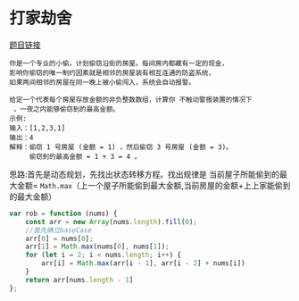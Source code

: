 # 打家劫舍
<a href="https://leetcode-cn.com/problems/house-robber/" target="_blank">题目链接</a>
```
你是一个专业的小偷，计划偷窃沿街的房屋。每间房内都藏有一定的现金，
影响你偷窃的唯一制约因素就是相邻的房屋装有相互连通的防盗系统，
如果两间相邻的房屋在同一晚上被小偷闯入，系统会自动报警。

给定一个代表每个房屋存放金额的非负整数数组，计算你 不触动警报装置的情况下
 ，一夜之内能够偷窃到的最高金额。
示例:
输入：[1,2,3,1]
输出：4
解释：偷窃 1 号房屋 (金额 = 1) ，然后偷窃 3 号房屋 (金额 = 3)。
     偷窃到的最高金额 = 1 + 3 = 4 。
```
思路:首先是动态规划，先找出状态转移方程。找出规律是 当前屋子所能偷到的最大金额=  `Math.max`（上一个屋子所能偷到最大金额,当前房屋的金额+上上家能偷到的最大金额）

```js
var rob = function (nums) {
    const arr = new Array(nums.length).fill(0);
    //首先确立baseCase
    arr[0] = nums[0];
    arr[1] = Math.max(nums[0], nums[1]);
    for (let i = 2; i < nums.length; i++) {
        arr[i] = Math.max(arr[i - 1], arr[i - 2] + nums[i])
    }
    return arr[nums.length - 1]
};

```